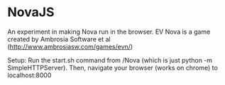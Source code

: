 NovaJS
======

An experiment in making Nova run in the browser.
EV Nova is a game created by Ambrosia Software et al (http://www.ambrosiasw.com/games/evn/)

Setup: Run the start.sh command from /Nova (which is just python -m SimpleHTTPServer). Then, navigate your browser (works on chrome) to localhost:8000
